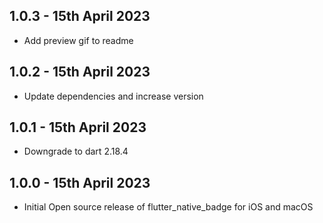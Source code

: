 ## 1.0.3 - 15th April 2023

- Add preview gif to readme

## 1.0.2 - 15th April 2023

- Update dependencies and increase version

## 1.0.1 - 15th April 2023

- Downgrade to dart 2.18.4

## 1.0.0 - 15th April 2023

- Initial Open source release of flutter_native_badge for iOS and macOS
